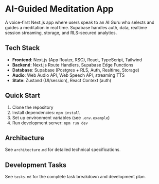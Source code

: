 # AI-Guided Meditation App

A voice-first Next.js app where users speak to an AI Guru who selects and guides a meditation in real time. Supabase handles auth, data, realtime session streaming, storage, and RLS-secured analytics.

## Tech Stack

- **Frontend**: Next.js (App Router, RSC), React, TypeScript, Tailwind
- **Backend**: Next.js Route Handlers, Supabase Edge Functions
- **Database**: Supabase (Postgres + RLS, Auth, Realtime, Storage)
- **Audio**: Web Audio API, Web Speech API, streaming TTS
- **State**: Zustand (UI/session), React Context (auth)

## Quick Start

1. Clone the repository
2. Install dependencies: `npm install`
3. Set up environment variables (see `.env.example`)
4. Run development server: `npm run dev`

## Architecture

See `architecture.md` for detailed technical specifications.

## Development Tasks

See `tasks.md` for the complete task breakdown and development plan.
